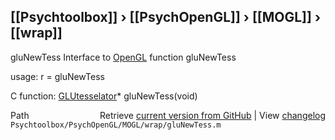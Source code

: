 ## [[Psychtoolbox]] &#8250; [[PsychOpenGL]] &#8250; [[MOGL]] &#8250; [[wrap]]

gluNewTess  Interface to [OpenGL](OpenGL) function gluNewTess  
  
usage:  r = gluNewTess  
  
C function:  [GLUtesselator](GLUtesselator)\* gluNewTess(void)  




<div class="code_header" style="text-align:right;">
  <span style="float:left;">Path&nbsp;&nbsp;</span> <span class="counter">Retrieve <a href=
  "https://raw.github.com/Psychtoolbox-3/Psychtoolbox-3/beta/Psychtoolbox/PsychOpenGL/MOGL/wrap/gluNewTess.m">current version from GitHub</a> | View <a href=
  "https://github.com/Psychtoolbox-3/Psychtoolbox-3/commits/beta/Psychtoolbox/PsychOpenGL/MOGL/wrap/gluNewTess.m">changelog</a></span>
</div>
<div class="code">
  <code>Psychtoolbox/PsychOpenGL/MOGL/wrap/gluNewTess.m</code>
</div>

